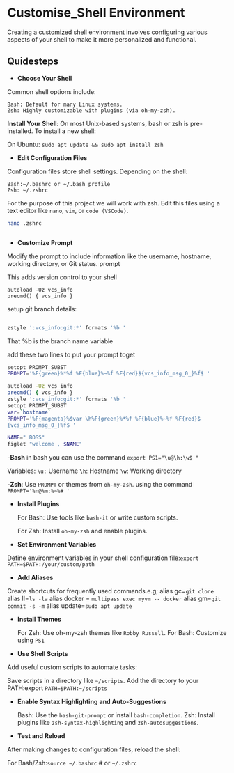 # Customise_Shell Environment
Creating a customized shell environment involves configuring various aspects of your shell to make it more personalized and functional. 
## Quidesteps
- **Choose Your Shell**

Common shell options include:

    Bash: Default for many Linux systems.
    Zsh: Highly customizable with plugins (via oh-my-zsh).

**Install Your Shell**:
On most Unix-based systems, bash or zsh is pre-installed. To install a new shell:

On Ubuntu: ``sudo apt update && sudo apt install zsh``

- **Edit Configuration Files**

Configuration files store shell settings. Depending on the shell:

    Bash:~/.bashrc or ~/.bash_profile
    Zsh: ~/.zshrc
For the purpose of this project we will work with zsh.
Edit this files using a text editor like ``nano``, ``vim``, or ``code (VSCode)``.
```sh
nano .zshrc



```
 
 - **Customize Prompt**

Modify the prompt to include information like the username, hostname, working directory, or Git status.
prompt

This adds version control to your shell
```she
autoload -Uz vcs_info
precmd() { vcs_info }
```
setup git branch details:
```sh

zstyle ':vcs_info:git:*' formats '%b '
```
That %b is the branch name variable

add these two lines to put your prompt toget
```sh
setopt PROMPT_SUBST
PROMPT='%F{green}%*%f %F{blue}%~%f %F{red}${vcs_info_msg_0_}%f$ '
```

```sh
autoload -Uz vcs_info
precmd() { vcs_info }
zstyle ':vcs_info:git:*' formats '%b '
setopt PROMPT_SUBST
var=`hostname`
PROMPT='%F{magenta}%$var \h%F{green}%*%f %F{blue}%~%f %F{red}$
{vcs_info_msg_0_}%f$ '

NAME=" BOSS"
figlet "welcome , $NAME"


```


-**Bash**
in bash you can use the command   ``export PS1="\u@\h:\w$ "``

Variables:
    ``\u:`` Username
    ``\h``: Hostname
    ``\w``: Working directory

-**Zsh**: Use ``PROMPT`` or themes from ``oh-my-zsh``.
using the command ``PROMPT='%n@%m:%~%# '``

-  **Install Plugins**

    For Bash: Use tools like ``bash-it`` or write custom scripts.

    For Zsh: Install ``oh-my-zsh`` and enable plugins.

- **Set Environment Variables** 

Define environment variables in your shell configuration file:``export PATH=$PATH:/your/custom/path``

- **Add Aliases**

Create shortcuts for frequently used commands.e.g; 
alias gc=``git clone``
alias ll=``ls -la``
alias docker = ``multipass exec myvm -- docker``
alias gm=``git commit -s -m``
alias update=``sudo apt update``


- **Install Themes**

    For Zsh: Use oh-my-zsh themes like ``Robby Russell``.
    For Bash: Customize using ``PS1``

- **Use Shell Scripts**

Add useful custom scripts to automate tasks:

Save scripts in a directory like ``~/scripts``.
    Add the directory to your PATH:export ``PATH=$PATH:~/scripts``

- **Enable Syntax Highlighting and Auto-Suggestions**

    Bash: Use the ``bash-git-prompt`` or install ``bash-completion``.
    Zsh: Install plugins like ``zsh-syntax-highlighting`` and ``zsh-autosuggestions``.

- **Test and Reload**

After making changes to configuration files, reload the shell:

For Bash/Zsh:``source ~/.bashrc``  # or ``~/.zshrc``


